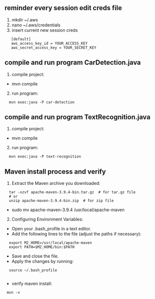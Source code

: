 ## reminder every session edit creds file ##
1. mkdir ~/.aws
2. nano ~/.aws/credentials
3. insert current new session creds
  ```
     [default]
     aws_access_key_id = YOUR_ACCESS_KEY
     aws_secret_access_key = YOUR_SECRET_KEY
  ```

  ## compile and run program CarDetection.java ##
1. compile project:
  * mvn compile

2. run program:
  ```
    mvn exec:java -P car-detection 
  ```

## compile and run program TextRecognition.java ##
1. compile project:
  * mvn compile

2. run program:
  ```
    mvn exec:java -P text-recognition
  ```

 ## Maven install process and verify  ##
1. Extract the Maven archive you downloaded:
  ```
    tar -xzvf apache-maven-3.9.4-bin.tar.gz  # for tar.gz file
    # or 
    unzip apache-maven-3.9.4-bin.zip  # for zip file
  ```
  * sudo mv apache-maven-3.9.4 /usr/local/apache-maven

2. Configuring Environment Variables:
  * Open your .bash_profile in a text editor.
  * Add the following lines to the file (adjust the paths if necessary):
  ```
    export M2_HOME=/usr/local/apache-maven
    export PATH=$M2_HOME/bin:$PATH
  ```
  * Save and close the file.
  * Apply the changes by running:
  ```
    source ~/.bash_profile
   
  ```
  * verify maven install:
  ```
   mvn -v
  ```
